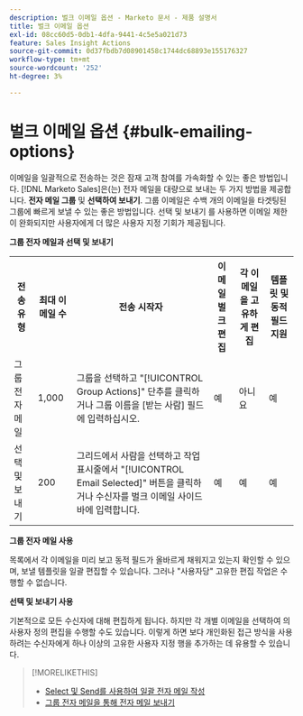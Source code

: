 ```yaml
---
description: 벌크 이메일 옵션 - Marketo 문서 - 제품 설명서
title: 벌크 이메일 옵션
exl-id: 08cc60d5-0db1-4dfa-9441-4c5e5a021d73
feature: Sales Insight Actions
source-git-commit: 0d37fbdb7d08901458c1744dc68893e155176327
workflow-type: tm+mt
source-wordcount: '252'
ht-degree: 3%

---
```


# 벌크 이메일 옵션 {#bulk-emailing-options}

이메일을 일괄적으로 전송하는 것은 잠재 고객 참여를 가속화할 수 있는 좋은 방법입니다. [!DNL Marketo Sales]은(는) 전자 메일을 대량으로 보내는 두 가지 방법을 제공합니다. **전자 메일 그룹** 및 **선택하여 보내기**. 그룹 이메일은 수백 개의 이메일을 타겟팅된 그룹에 빠르게 보낼 수 있는 좋은 방법입니다. 선택 및 보내기 를 사용하면 이메일 제한이 완화되지만 사용자에게 더 많은 사용자 지정 기회가 제공됩니다.

**그룹 전자 메일과 선택 및 보내기**

<table> 
 <colgroup> 
  <col> 
  <col> 
  <col> 
  <col> 
  <col> 
  <col> 
 </colgroup> 
 <tbody> 
  <tr> 
   <th>전송 유형</th> 
   <th>최대 이메일 수</th> 
   <th>전송 시작자</th> 
   <th>이메일 벌크 편집</th> 
   <th>각 이메일을 고유하게 편집</th> 
   <th>템플릿 및 동적 필드 지원</th> 
  </tr> 
  <tr> 
   <td>그룹 전자 메일</td> 
   <td>1,000</td> 
   <td>그룹을 선택하고 "[!UICONTROL Group Actions]" 단추를 클릭하거나 그룹 이름을 [받는 사람] 필드에 입력하십시오.</td> 
   <td>예</td> 
   <td>아니요</td> 
   <td>예</td> 
  </tr> 
  <tr> 
   <td>선택 및 보내기</td> 
   <td>200</td> 
   <td>그리드에서 사람을 선택하고 작업 표시줄에서 "[!UICONTROL Email Selected]" 버튼을 클릭하거나 수신자를 벌크 이메일 사이드바에 입력합니다.</td> 
   <td>예</td> 
   <td>예</td> 
   <td>예</td> 
  </tr> 
 </tbody> 
</table>

**그룹 전자 메일 사용**

목록에서 각 이메일을 미리 보고 동적 필드가 올바르게 채워지고 있는지 확인할 수 있으며, 보낼 템플릿을 일괄 편집할 수 있습니다. 그러나 &quot;사용자당&quot; 고유한 편집 작업은 수행할 수 없습니다.

**선택 및 보내기 사용**

기본적으로 모든 수신자에 대해 편집하게 됩니다. 하지만 각 개별 이메일을 선택하여 의 사용자 정의 편집을 수행할 수도 있습니다. 이렇게 하면 보다 개인화된 접근 방식을 사용하려는 수신자에게 하나 이상의 고유한 사용자 지정 행을 추가하는 데 유용할 수 있습니다.

>[!MORELIKETHIS]
>
>* [Select 및 Send를 사용하여 일괄 전자 메일 작성](/help/marketo/product-docs/marketo-sales-insight/actions/email/using-the-compose-window/composing-bulk-emails-with-select-and-send.md#sending-emails)
>* [그룹 전자 메일을 통해 전자 메일 보내기](/help/marketo/product-docs/marketo-sales-insight/actions/email/using-the-compose-window/sending-emails-via-group-email.md)
